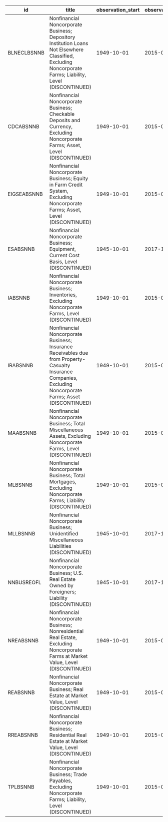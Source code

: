| id          | title                                                                                                                                                        | observation_start   | observation_end   |
|-------------|--------------------------------------------------------------------------------------------------------------------------------------------------------------|---------------------|-------------------|
| BLNECLBSNNB | Nonfinancial Noncorporate Business; Depository Institution Loans Not Elsewhere Classified, Excluding Noncorporate Farms; Liability, Level (DISCONTINUED)     | 1949-10-01          | 2015-01-01        |
| CDCABSNNB   | Nonfinancial Noncorporate Business; Checkable Deposits and Currency, Excluding Noncorporate Farms; Asset, Level (DISCONTINUED)                               | 1949-10-01          | 2015-01-01        |
| EIGSEABSNNB | Nonfinancial Noncorporate Business; Equity in Farm Credit System, Excluding Noncorporate Farms; Asset, Level (DISCONTINUED)                                  | 1949-10-01          | 2015-01-01        |
| ESABSNNB    | Nonfinancial Noncorporate Business; Equipment, Current Cost Basis, Level (DISCONTINUED)                                                                      | 1945-10-01          | 2017-10-01        |
| IABSNNB     | Nonfinancial Noncorporate Business; Inventories, Excluding Noncorporate Farms, Level (DISCONTINUED)                                                          | 1949-10-01          | 2015-01-01        |
| IRABSNNB    | Nonfinancial Noncorporate Business; Insurance Receivables due from Property-Casualty Insurance Companies, Excluding Noncorporate Farms; Asset (DISCONTINUED) | 1949-10-01          | 2015-01-01        |
| MAABSNNB    | Nonfinancial Noncorporate Business; Total Miscellaneous Assets, Excluding Noncorporate Farms, Level (DISCONTINUED)                                           | 1949-10-01          | 2015-01-01        |
| MLBSNNB     | Nonfinancial Noncorporate Business; Total Mortgages, Excluding Noncorporate Farms; Liability (DISCONTINUED)                                                  | 1949-10-01          | 2015-01-01        |
| MLLBSNNB    | Nonfinancial Noncorporate Business; Unidentified Miscellaneous Liabilities (DISCONTINUED)                                                                    | 1945-10-01          | 2017-10-01        |
| NNBUSREOFL  | Nonfinancial Noncorporate Business; U.S. Real Estate Owned by Foreigners; Liability (DISCONTINUED)                                                           | 1945-10-01          | 2017-10-01        |
| NREABSNNB   | Nonfinancial Noncorporate Business; Nonresidential Real Estate, Excluding Noncorporate Farms at Market Value, Level (DISCONTINUED)                           | 1949-10-01          | 2015-01-01        |
| REABSNNB    | Nonfinancial Noncorporate Business; Real Estate at Market Value, Level (DISCONTINUED)                                                                        | 1949-10-01          | 2015-01-01        |
| RREABSNNB   | Nonfinancial Noncorporate Business; Residential Real Estate at Market Value, Level (DISCONTINUED)                                                            | 1949-10-01          | 2015-01-01        |
| TPLBSNNB    | Nonfinancial Noncorporate Business; Trade Payables, Excluding Noncorporate Farms; Liability, Level (DISCONTINUED)                                            | 1949-10-01          | 2015-01-01        |